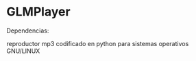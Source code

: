 GLMPlayer
=========

Dependencias:

reproductor mp3 codificado en python para sistemas operativos GNU/LINUX
